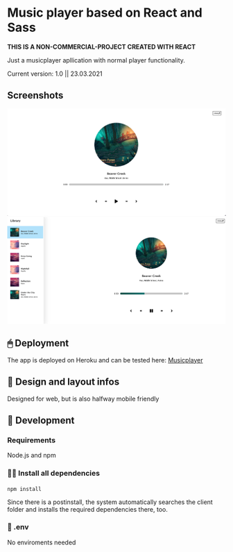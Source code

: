 # Music player based on React and Sass

**THIS IS A NON-COMMERCIAL-PROJECT CREATED WITH REACT**

Just a musicplayer apllication with normal player functionality.

Current version: 1.0 || 23.03.2021

## Screenshots

![App Screen](./screenshots/screenshot1.png)
![App Screen with open Library](./screenshots/screenshot2.png)

## 🖱 Deployment

The app is deployed on Heroku and can be tested here:
[Musicplayer](https://slawoe-musicapp.herokuapp.com/)

## 📲 Design and layout infos

Designed for web, but is also halfway mobile friendly

## 🔧 Development

### Requirements

Node.js and npm

### 👨‍💻 Install all dependencies

`npm install`

Since there is a postinstall, the system automatically searches the client folder and installs the required dependencies there, too.

### 📜 .env

No enviroments needed

